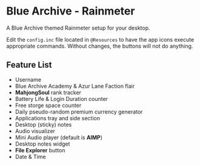 # Blue Archive - Rainmeter
A Blue Archive themed Rainmeter setup for your desktop.

Edit the `config.inc` file located in `@Resources` to have the app icons execute appropriate commands. Without changes, the buttons will not do anything.

## Feature List
- Username
- Blue Archive Academy & Azur Lane Faction flair
- **MahjongSoul** rank tracker
- Battery Life & Login Duration counter
- Free storge space counter
- Daily pseudo-random premium currency generator
- Applications tray and side section
- Desktop (sticky) notes
- Audio visualizer
- Mini Audio player (default is **AIMP**)
- Desktop notes widget
- **File Explorer** button
- Date & Time